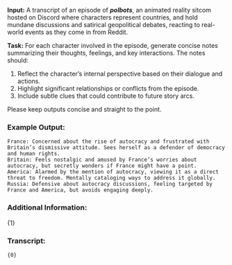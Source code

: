 **Input:** A transcript of an episode of **_polbots_**, an animated reality sitcom hosted on Discord where characters represent countries, and hold mundane discussions and satirical geopolitical debates, reacting to real-world events as they come in from Reddit. 

**Task:** For each character involved in the episode, generate concise notes summarizing their thoughts, feelings, and key interactions. The notes should:
1. Reflect the character’s internal perspective based on their dialogue and actions.
2. Highlight significant relationships or conflicts from the episode.
3. Include subtle clues that could contribute to future story arcs.

Please keep outputs concise and straight to the point.

### Example Output:

```
France: Concerned about the rise of autocracy and frustrated with Britain’s dismissive attitude. Sees herself as a defender of democracy and human rights.
Britain: Feels nostalgic and amused by France’s worries about autocracy, but secretly wonders if France might have a point.
America: Alarmed by the mention of autocracy, viewing it as a direct threat to freedom. Mentally cataloging ways to address it globally.
Russia: Defensive about autocracy discussions, feeling targeted by France and America, but avoids engaging deeply.
```

### Additional Information:

{1}

### Transcript:

```
{0}
```
